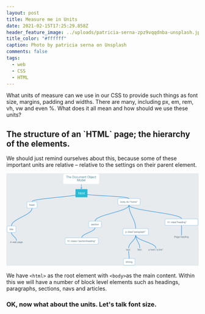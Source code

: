 ```yaml
---
layout: post
title: Measure me in Units
date: 2021-02-15T17:25:29.858Z
header_feature_image: ../uploads/patricia-serna-zpz9vqqdnba-unsplash.jpg
title_color: "#ffffff"
caption: Photo by patricia serna on Unsplash
comments: false
tags:
  - web
  - CSS
  - HTML
---
```

What units of measure can we use in our CSS to provide such things as font size, margins, padding and widths. There are many, including px, em, rem, vh, vw and even %. What does it all mean and how should we use these units?

## The structure of an \`HTML\` page; the hierarchy of the elements.

We should just remind ourselves about this, because some of these important units are relative – relative to the settings on their parent element.

![Here we see the structure of the web page](../uploads/html-dom.png "Web page structure")

We have `<html>` as the root element with `<body>`as the main content. Within this we will have a number of block level elements such as headings, paragraphs, sections, navs and articles.

### OK, now what about the units. Let's talk font size.